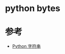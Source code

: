 python bytes
============




# 参考
 - [Python 字符串](https://www.runoob.com/python/python-strings.html)
